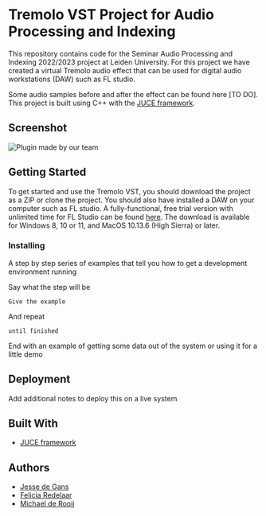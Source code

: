 
# Tremolo VST Project for Audio Processing and Indexing

This repository contains code for the Seminar Audio Processing and Indexing 2022/2023 project at Leiden University. For this project we have created a virtual Tremolo audio effect that can be used for digital audio workstations (DAW) such as FL studio. 

Some audio samples before and after the effect can be found here [TO DO]. This project is built using C++ with the [JUCE framework](https://github.com/juce-framework/JUCE).

## Screenshot
![Plugin made by our team](https://github.com/fRedelaar/audiostuff/blob/main/plugin-team.PNG?raw=true)


## Getting Started

To get started and use the Tremolo VST, you should download the project as a ZIP or clone the project. You should also have installed a DAW on your computer such as FL studio. A fully-functional, free trial version with unlimited time for FL Studio can be found [here](https://www.image-line.com/fl-studio-download/). The download is available for Windows 8, 10 or 11, and MacOS 10.13.6 (High Sierra) or later.


<!--
### Prerequisites

Requirements for the software and other tools to build, test and push 
- [Example 1](https://www.example.com)
- [Example 2](https://www.example.com)
-->

### Installing

A step by step series of examples that tell you how to get a development environment running

Say what the step will be

    Give the example

And repeat

    until finished

End with an example of getting some data out of the system or using it for a little demo


## Deployment

Add additional notes to deploy this on a live system

## Built With

  - [JUCE framework](https://github.com/juce-framework/JUCE)



## Authors

  - [Jesse de Gans](https://github.com/jessedegans)
  - [Felicia Redelaar](https://github.com/fRedelaar)
  - [Michael de Rooij](https://github.com/michaael2000)



<!---
## License (if possible)

This project is licensed under the [CC0 1.0 Universal](LICENSE.md) Creative Commons License - see the [LICENSE.md] LICENSE.md) file for details

## Acknowledgments (if possible)

  - Hat tip to anyone whose code is used
-->

